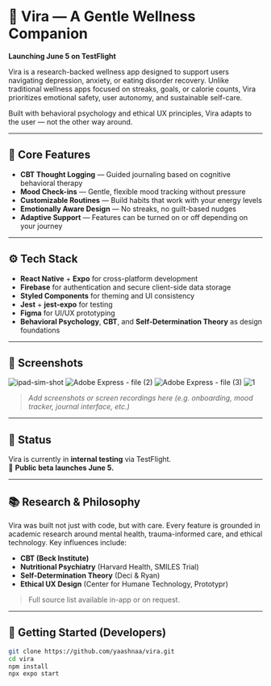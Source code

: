 # 🌿 Vira — A Gentle Wellness Companion  
**Launching June 5 on TestFlight**

Vira is a research-backed wellness app designed to support users navigating depression, anxiety, or eating disorder recovery. Unlike traditional wellness apps focused on streaks, goals, or calorie counts, Vira prioritizes emotional safety, user autonomy, and sustainable self-care.

Built with behavioral psychology and ethical UX principles, Vira adapts to the user — not the other way around.

---

## 🧠 Core Features

- **CBT Thought Logging** — Guided journaling based on cognitive behavioral therapy  
- **Mood Check-ins** — Gentle, flexible mood tracking without pressure  
- **Customizable Routines** — Build habits that work with your energy levels  
- **Emotionally Aware Design** — No streaks, no guilt-based nudges  
- **Adaptive Support** — Features can be turned on or off depending on your journey  

---

## ⚙️ Tech Stack

- **React Native** + **Expo** for cross-platform development  
- **Firebase** for authentication and secure client-side data storage  
- **Styled Components** for theming and UI consistency  
- **Jest** + **jest-expo** for testing  
- **Figma** for UI/UX prototyping  
- **Behavioral Psychology**, **CBT**, and **Self-Determination Theory** as design foundations  

---

## 📸 Screenshots
![ipad-sim-shot](https://github.com/user-attachments/assets/b4104cda-8dc0-4550-9827-a0006dcba697)
![Adobe Express - file (2)](https://github.com/user-attachments/assets/0b85954c-7a08-41e3-8d5f-11546d575b2b)
![Adobe Express - file (3)](https://github.com/user-attachments/assets/eb2f0030-09db-4ce1-8165-7fd5b20f16ed)
![1](https://github.com/user-attachments/assets/dc3fb268-1bde-4ae8-a677-e6c0b54255d4)

> _Add screenshots or screen recordings here (e.g. onboarding, mood tracker, journal interface, etc.)_

---

## 🧪 Status

Vira is currently in **internal testing** via TestFlight.  
🎉 **Public beta launches June 5.**

---

## 📚 Research & Philosophy

Vira was built not just with code, but with care. Every feature is grounded in academic research around mental health, trauma-informed care, and ethical technology. Key influences include:

- **CBT (Beck Institute)**  
- **Nutritional Psychiatry** (Harvard Health, SMILES Trial)  
- **Self-Determination Theory** (Deci & Ryan)  
- **Ethical UX Design** (Center for Humane Technology, Prototypr)

> Full source list available in-app or on request.

---

## 🚀 Getting Started (Developers)

```bash
git clone https://github.com/yaashnaa/vira.git
cd vira
npm install
npx expo start
